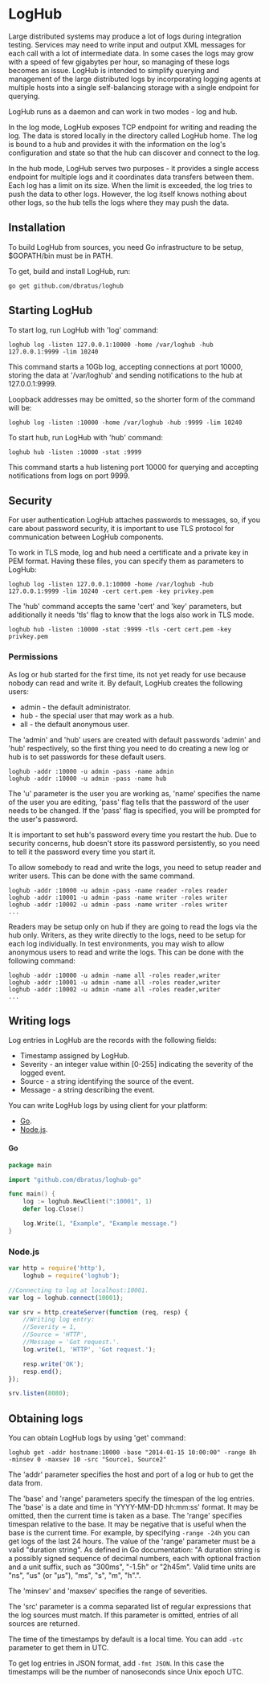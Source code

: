 # LogHub

Large distributed systems may produce a lot of logs during integration testing. Services may need to write input and output XML messages for each call with a lot of intermediate data. In some cases the logs may grow with a speed of few gigabytes per hour, so managing of these logs becomes an issue. LogHub is intended to simplify querying and management of the large distributed logs by incorporating logging agents at multiple hosts into a single self-balancing storage with a single endpoint for querying.

LogHub runs as a daemon and can work in two modes - log and hub.

In the log mode, LogHub exposes TCP endpoint for writing and reading the log. The data is stored locally in the directory called LogHub home. The log is bound to a hub and provides it with the information on the log's configuration and state so that the hub can discover and connect to the log.

In the hub mode, LogHub serves two purposes - it provides a single access endpoint for multiple logs and it coordinates data transfers between them. Each log has a limit on its size. When the limit is exceeded, the log tries to push the data to other logs. However, the log itself knows nothing about other logs, so the hub tells the logs where they may push the data.

## Installation

To build LogHub from sources, you need Go infrastructure to be setup, $GOPATH/bin must be in PATH.

To get, build and install LogHub, run:

```
go get github.com/dbratus/loghub
```

## Starting LogHub

To start log, run LogHub with 'log' command:

```
loghub log -listen 127.0.0.1:10000 -home /var/loghub -hub 127.0.0.1:9999 -lim 10240
```

This command starts a 10Gb log, accepting connections at port 10000, storing the data at '/var/loghub' and sending notifications to the hub at 127.0.0.1:9999.

Loopback addresses may be omitted, so the shorter form of the command will be:

```
loghub log -listen :10000 -home /var/loghub -hub :9999 -lim 10240
```

To start hub, run LogHub with 'hub' command:

```
loghub hub -listen :10000 -stat :9999
```

This command starts a hub listening port 10000 for querying and accepting notifications from logs on port 9999.

## Security

For user authentication LogHub attaches passwords to messages, so, if you care about password security, it is important to use TLS protocol for communication between LogHub components.

To work in TLS mode, log and hub need a certificate and a private key in PEM format. Having these files, you can specify them as parameters to LogHub:

```
loghub log -listen 127.0.0.1:10000 -home /var/loghub -hub 127.0.0.1:9999 -lim 10240 -cert cert.pem -key privkey.pem
```

The 'hub' command accepts the same 'cert' and 'key' parameters, but additionally it needs 'tls' flag to know that the logs also work in TLS mode.

```
loghub hub -listen :10000 -stat :9999 -tls -cert cert.pem -key privkey.pem
```

### Permissions

As log or hub started for the first time, its not yet ready for use because nobody can read and write it. By default, LogHub creates the following users:

* admin - the default administrator.
* hub - the special user that may work as a hub.
* all - the default anonymous user.

The 'admin' and 'hub' users are created with default passwords 'admin' and 'hub' respectively, so the first thing you need to do creating a new log or hub is to set passwords for these default users.

```
loghub -addr :10000 -u admin -pass -name admin
loghub -addr :10000 -u admin -pass -name hub
```

The 'u' parameter is the user you are working as, 'name' specifies the name of the user you are editing, 'pass' flag tells that the password of the user needs to be changed. If the 'pass' flag is specified, you will be prompted for the user's password.

It is important to set hub's password every time you restart the hub. Due to security concerns, hub doesn't store its password persistently, so you need to tell it the password every time you start it.

To allow somebody to read and write the logs, you need to setup reader and writer users. This can be done with the same command.

```
loghub -addr :10000 -u admin -pass -name reader -roles reader
loghub -addr :10001 -u admin -pass -name writer -roles writer
loghub -addr :10002 -u admin -pass -name writer -roles writer
...
```

Readers may be setup only on hub if they are going to read the logs via the hub only. Writers, as they write directly to the logs, need to be setup for each log individually. In test environments, you may wish to allow anonymous users to read and write the logs. This can be done with the following command:

```
loghub -addr :10000 -u admin -name all -roles reader,writer
loghub -addr :10001 -u admin -name all -roles reader,writer
loghub -addr :10002 -u admin -name all -roles reader,writer
...
```

## Writing logs

Log entries in LogHub are the records with the following fields:

* Timestamp assigned by LogHub.
* Severity - an integer value within [0-255] indicating the severity of the logged event.
* Source - a string identifying the source of the event.
* Message - a string describing the event.

You can write LogHub logs by using client for your platform:

* [Go](https://github.com/dbratus/loghub-go).
* [Node.js](https://github.com/dbratus/loghub-js).

#### Go

```Go
package main

import "github.com/dbratus/loghub-go"

func main() {
	log := loghub.NewClient(":10001", 1)
	defer log.Close()

	log.Write(1, "Example", "Example message.")
}
```

### Node.js

```js
var http = require('http'),
	loghub = require('loghub');

//Connecting to log at localhost:10001.
var log = loghub.connect(10001);

var srv = http.createServer(function (req, resp) {
	//Writing log entry:
	//Severity = 1,
	//Source = 'HTTP',
	//Message = 'Got request.'.
	log.write(1, 'HTTP', 'Got request.');

	resp.write('OK');
	resp.end();
});

srv.listen(8080);
```

## Obtaining logs

You can obtain LogHub logs by using 'get' command:

```
loghub get -addr hostname:10000 -base "2014-01-15 10:00:00" -range 8h -minsev 0 -maxsev 10 -src "Source1, Source2"
```

The 'addr' parameter specifies the host and port of a log or hub to get the data from.

The 'base' and 'range' parameters specify the timespan of the log entries. The 'base' is a date and time in 'YYYY-MM-DD hh:mm:ss' format. It may be omitted, then the current time is taken as a base. The 'range' specifies timespan relative to the base. It may be negative that is useful when the base is the current time. For example, by specifying `-range -24h` you can get logs of the last 24 hours. The value of the 'range' parameter must be a valid "duration string". As defined in Go documentation: "A duration string is a possibly signed sequence of decimal numbers, each with optional fraction and a unit suffix, such as "300ms", "-1.5h" or "2h45m". Valid time units are "ns", "us" (or "µs"), "ms", "s", "m", "h".".

The 'minsev' and 'maxsev' specifies the range of severities.

The 'src' parameter is a comma separated list of regular expressions that the log sources must match. If this parameter is omitted, entries of all sources are returned.

The time of the timestamps by default is a local time. You can add `-utc` parameter to get them in UTC.

To get log entries in JSON format, add `-fmt JSON`. In this case the timestamps will be the number of nanoseconds since Unix epoch UTC.
